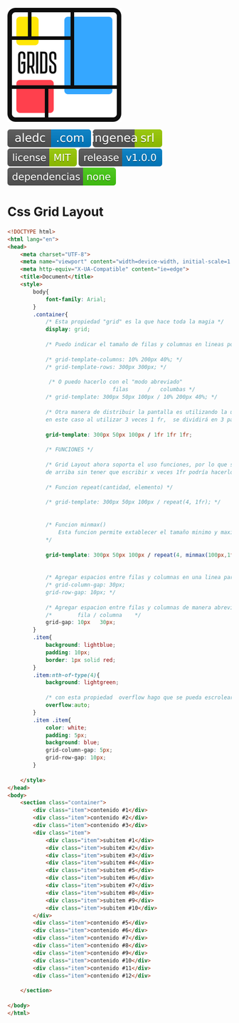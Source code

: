 ![Css](https://raw.githubusercontent.com/aledc7/CssGridLayout/master/resources/cssGridLayout.png)


[![aledc.tk](https://github.com/aledc7/Scrum-Certification/blob/master/recursos/aledc.com.svg)](https://aledc.tk)
[![ingenea.com.ar](https://github.com/aledc7/Scrum-Certification/blob/master/recursos/ingenea.svg)](http://ingenea.com.ar)
[![License](https://github.com/aledc7/Scrum-Certification/blob/master/recursos/mit-license.svg)](https://aledc.com)
[![GitHub release](https://github.com/aledc7/Scrum-Certification/blob/master/recursos/release.svg)](https://aledc.com)
[![Dependencies](https://github.com/aledc7/Scrum-Certification/blob/master/recursos/dependencias-none.svg)](https://aledc.com)


# Css Grid Layout


```html
<!DOCTYPE html>
<html lang="en">
<head>
    <meta charset="UTF-8">
    <meta name="viewport" content="width=device-width, initial-scale=1.0">
    <meta http-equiv="X-UA-Compatible" content="ie=edge">
    <title>Document</title>
    <style>
        body{
            font-family: Arial;
        }
        .container{
            /* Esta propiedad "grid" es la que hace toda la magia */
            display: grid;

            /* Puedo indicar el tamaño de filas y columnas en lineas por separado */

            /* grid-template-columns: 10% 200px 40%; */
            /* grid-template-rows: 300px 300px; */

             /* O puedo hacerlo con el "modo abreviado" 
                                 filas      /   columbas */
            /* grid-template: 300px 50px 100px / 10% 200px 40%; */

            /* Otra manera de distribuir la pantalla es utilizando la unidad fr (de fraccion)
            en este caso al utilizar 3 veces 1 fr,  se dividirá en 3 partes iguales */

            grid-template: 300px 50px 100px / 1fr 1fr 1fr;

            /* FUNCIONES */

            /* Grid Layout ahora soporta el uso funciones, por lo que si quisiera repetir lo mismo 
            de arriba sin tener que escribir x veces 1fr podría hacerlo mediante una funcion: */

            /* Funcion repeat(cantidad, elemento) */

            /* grid-template: 300px 50px 100px / repeat(4, 1fr); */


            /* Funcion minmax() 
                Esta funcion permite extablecer el tamaño minimo y maximo que tendrá un elemento de la grilla.
            */

            grid-template: 300px 50px 100px / repeat(4, minmax(100px,1fr));


            /* Agregar espacios entre filas y columnas en una linea para fila y otra para columna */
            /* grid-column-gap: 30px;
            grid-row-gap: 10px; */

            /* Agregar espacion entre filas y columnas de manera abreviada en una sola linea */
            /*        fila / columna    */
            grid-gap: 10px   30px;
        }
        .item{
            background: lightblue;
            padding: 10px;
            border: 1px solid red;
        }
        .item:nth-of-type(4){
            background: lightgreen;

            /* con esta propiedad  overflow hago que se pueda escrolear */
            overflow:auto;
        }
        .item .item{
            color: white;
            padding: 5px;
            background: blue;
            grid-column-gap: 5px;
            grid-row-gap: 10px;
        }

    </style>
</head>
<body>
    <section class="container">
        <div class="item">contenido #1</div>
        <div class="item">contenido #2</div>
        <div class="item">contenido #3</div>
        <div class="item">
            <div class="item">subitem #1</div>
            <div class="item">subitem #2</div>
            <div class="item">subitem #3</div>
            <div class="item">subitem #4</div>
            <div class="item">subitem #5</div>
            <div class="item">subitem #6</div>
            <div class="item">subitem #7</div>
            <div class="item">subitem #8</div>
            <div class="item">subitem #9</div>
            <div class="item">subitem #10</div>
        </div>
        <div class="item">contenido #5</div>
        <div class="item">contenido #6</div>
        <div class="item">contenido #7</div>
        <div class="item">contenido #8</div>
        <div class="item">contenido #9</div>
        <div class="item">contenido #10</div>
        <div class="item">contenido #11</div>
        <div class="item">contenido #12</div>

    </section>
    
</body>
</html>
```

